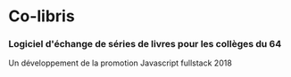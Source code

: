 # Co-libris
### Logiciel d'échange de séries de livres pour les collèges du 64  
Un développement de la promotion Javascript fullstack 2018
